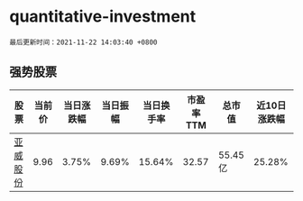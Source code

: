 # quantitative-investment

`最后更新时间：2021-11-22 14:03:40 +0800`

## 强势股票

|股票|当前价|当日涨跌幅|当日振幅|当日换手率|市盈率TTM|总市值|近10日涨跌幅|
|----|----|----|----|----|----|----|----|
|[亚威股份](https://xueqiu.com/S/SZ002559)|9.96|3.75%|9.69%|15.64%|32.57|55.45亿|25.28%|
